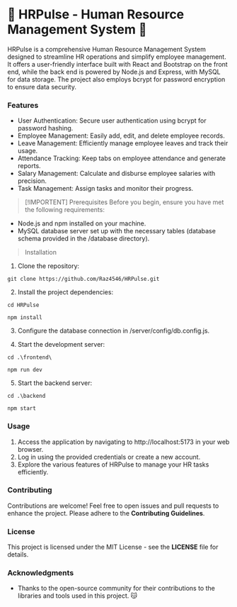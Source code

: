 # 💯 HRPulse - Human Resource Management System 💯

HRPulse is a comprehensive Human Resource Management System designed to streamline HR operations and simplify employee management. It offers a user-friendly interface built with React and Bootstrap on the front end, while the back end is powered by Node.js and Express, with MySQL for data storage. The project also employs bcrypt for password encryption to ensure data security.

### Features

* User Authentication: Secure user authentication using bcrypt for password hashing.
* Employee Management: Easily add, edit, and delete employee records.
* Leave Management: Efficiently manage employee leaves and track their usage.
* Attendance Tracking: Keep tabs on employee attendance and generate reports.
* Salary Management: Calculate and disburse employee salaries with precision.
* Task Management: Assign tasks and monitor their progress.

> [!IMPORTENT]
> Prerequisites
Before you begin, ensure you have met the following requirements:

* Node.js and npm installed on your machine.
* MySQL database server set up with the necessary tables (database schema provided in the /database directory).

> Installation

1. Clone the repository:

`git clone https://github.com/Raz4546/HRPulse.git`

2. Install the project dependencies:

`cd HRPulse`

`npm install`

3. Configure the database connection in /server/config/db.config.js.

4. Start the development server:

`cd .\frontend\`

`npm run dev`

5. Start the backend server:

`cd .\backend`

`npm start`


### Usage

1. Access the application by navigating to http://localhost:5173 in your web browser.
2. Log in using the provided credentials or create a new account.
3. Explore the various features of HRPulse to manage your HR tasks efficiently.

### Contributing

Contributions are welcome! Feel free to open issues and pull requests to enhance the project. Please adhere to the **__Contributing Guidelines__**.

### License
This project is licensed under the MIT License - see the __**LICENSE**__ file for details.

### Acknowledgments
* Thanks to the open-source community for their contributions to the libraries and tools used in this project. 😽
